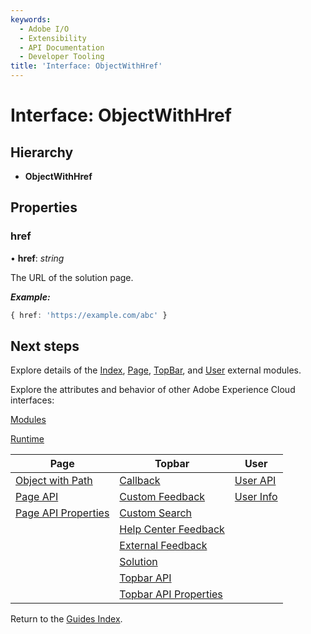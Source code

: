 ```yaml
---
keywords:
  - Adobe I/O
  - Extensibility
  - API Documentation
  - Developer Tooling
title: 'Interface: ObjectWithHref'
---
```


# Interface: ObjectWithHref

## Hierarchy

* **ObjectWithHref**

## Properties

### href

• **href**: *string*

The URL of the solution page.

***Example:***

```typescript
{ href: 'https://example.com/abc' }
```

## Next steps

Explore details of the [Index](./modules/index.md), [Page](./modules/page.md), [TopBar](./modules/topbar.md), and [User](./modules/user.md) external modules.

Explore the attributes and behavior of other Adobe Experience Cloud interfaces:

[Modules](modules.md)

[Runtime](runtime.md)

| Page                                             | Topbar                                                     | User                          |
| ------------------------------------------------ | ---------------------------------------------------------- | ----------------------------- |
| [Object with Path](pageobjectwithpath.md)        | [Callback](topbar.callback)                                | [User API](user.userapi.md)   |
| [Page API](page.pageapi.md)                      | [Custom Feedback](topbar.customfeedback.md)                | [User Info](user.userinfo.md) |
| [Page API Properties](page.pageapiproperties.md) | [Custom Search](topbar.customsearchconfig.md)              |                               |
|                                                  | [Help Center Feedback](topbar.helpcenterfeedbackconfig.md) |                               |
|                                                  | [External Feedback](topbar.externalfeedbackconfig.md)      |                               |
|                                                  | [Solution](topbar.solution.md)                             |                               |
|                                                  | [Topbar API](topbar.topbarapi.md)                          |                               |
|                                                  | [Topbar API Properties](topbar.topbarapiproperties.md)     |                               |

Return to the [Guides Index](../../guides_index.md).

